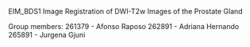 EIM_BDS1
Image Registration of DWI-T2w Images of the Prostate Gland

Group members:
261379 - Afonso Raposo
262891 - Adriana Hernando 
265891 - Jurgena Gjuni
